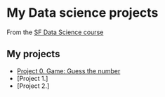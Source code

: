 # My Data science projects
From the [SF Data Science course](https://skillfactory.ru/data-scientist-pro)


## My projects
* [Project 0. Game: Guess the number](https://github.com/Andrey-87/sf_data_science/tree/main/project_0)
* [Project 1.]
* [Project 2.]